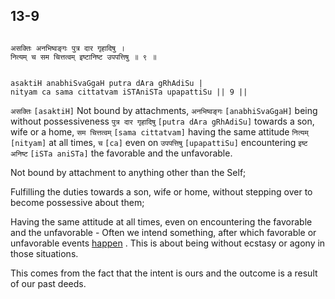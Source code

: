 ## 13-9


```shloka-sa

असक्तिः अनभिष्वङ्गः पुत्र दार गृहादिषु ।
नित्यम् च सम चित्तत्वम् इष्टानिष्ट उपपत्तिषु ॥ ९ ॥

```
```shloka-sa-hk

asaktiH anabhiSvaGgaH putra dAra gRhAdiSu |
nityam ca sama cittatvam iSTAniSTa upapattiSu || 9 ||

```
`असक्तिः` `[asaktiH]` Not bound by attachments, `अनभिष्वङ्गः` `[anabhiSvaGgaH]` being without possessiveness `पुत्र दार गृहादिषु` `[putra dAra gRhAdiSu]` towards a son, wife or a home, `सम चित्तत्वम्` `[sama cittatvam]` having the same attitude `नित्यम्` `[nityam]` at all times, `च` `[ca]` even on `उपपत्तिषु` `[upapattiSu]` encountering `इष्ट अनिष्ट` `[iSTa aniSTa]` the favorable and the unfavorable.

Not bound by attachment to anything other than the Self; 

Fulfilling the duties towards a son, wife or home, without stepping over to become possessive about them; 

Having the same attitude at all times, even on encountering the favorable and the unfavorable - Often we intend something, after which favorable or unfavorable events 
[happen](14-19.md#happenings)
. This is about being without ecstasy or agony in those situations.

This comes from the fact that the intent is ours and the outcome is a result of our past deeds.



